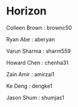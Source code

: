 # Horizon
Colleen Brown : brownc50

Ryan Abe : aberyan

Varun Sharma : sharm559

Howard Chen : chenha31

Zain Amir : amirzai1

Ke Deng : dengke1

Jason Shum : shumjas1
